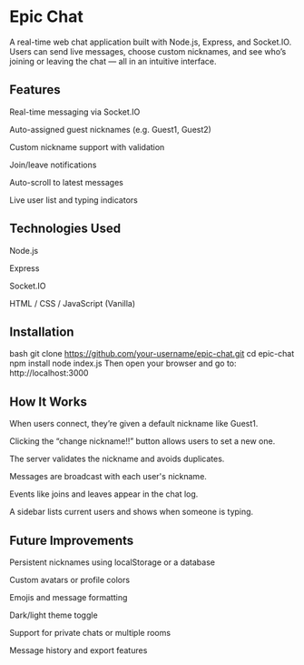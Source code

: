 # Epic Chat
A real-time web chat application built with Node.js, Express, and Socket.IO. Users can send live messages, choose custom nicknames, and see who’s joining or leaving the chat — all in an intuitive interface.


## Features
Real-time messaging via Socket.IO

Auto-assigned guest nicknames (e.g. Guest1, Guest2)

Custom nickname support with validation

Join/leave notifications

Auto-scroll to latest messages

Live user list and typing indicators


## Technologies Used
Node.js

Express

Socket.IO

HTML / CSS / JavaScript (Vanilla)


## Installation
bash
git clone https://github.com/your-username/epic-chat.git
cd epic-chat
npm install
node index.js
Then open your browser and go to: http://localhost:3000


## How It Works
When users connect, they’re given a default nickname like Guest1.

Clicking the “change nickname!!” button allows users to set a new one.

The server validates the nickname and avoids duplicates.

Messages are broadcast with each user's nickname.

Events like joins and leaves appear in the chat log.

A sidebar lists current users and shows when someone is typing.


## Future Improvements
Persistent nicknames using localStorage or a database

Custom avatars or profile colors

Emojis and message formatting

Dark/light theme toggle

Support for private chats or multiple rooms

Message history and export features
